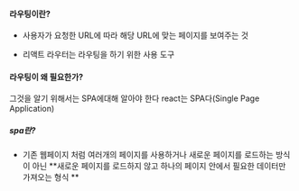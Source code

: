 #### 라우팅이란?
- 사용자가 요청한 URL에 따라 해당 URL에 맞는 페이지를 보여주는 것

- 리액트 라우터는 라우팅을 하기 위한 사용 도구

#### 라우팅이 왜 필요한가?
그것을 알기 위해서는 SPA에대해 알아야 한다
react는 SPA다(Single Page Application)

##### spa란?
- 기존 웹페이지 처럼 여러개의 페이지를 사용하거나 새로운 페이지를 로드하는 방식이 아닌 **새로운 페이지를 로드하지 않고 하나의 페이지 안에서 필요한 데이터만 가져오는 형식 ** 